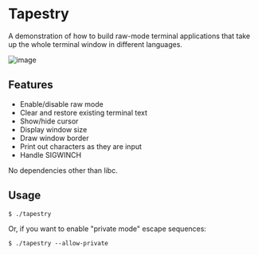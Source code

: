 # Tapestry
A demonstration of how to build raw-mode terminal applications that take up the
whole terminal window in different languages.

![image](https://github.com/user-attachments/assets/73049117-028f-4545-93c8-0e0f967b2daa)

## Features

* Enable/disable raw mode
* Clear and restore existing terminal text
* Show/hide cursor
* Display window size
* Draw window border
* Print out characters as they are input
* Handle SIGWINCH

No dependencies other than libc.

## Usage
```
$ ./tapestry
```

Or, if you want to enable "private mode" escape sequences:
```
$ ./tapestry --allow-private
```
